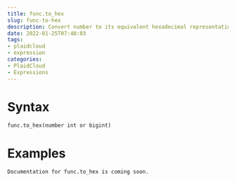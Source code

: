 ```yaml
---
title: func.to_hex
slug: func-to-hex
description: Convert number to its equivalent hexadecimal representation
date: 2022-01-25T07:40:03
tags:
- plaidcloud
- expression
categories:
- PlaidCloud
- Expressions
---
```



# Syntax



```
func.to_hex(number int or bigint)
```


# Examples



```
Documentation for func.to_hex is coming soon.
```
